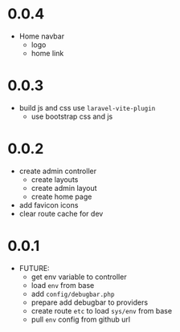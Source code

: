 # 0.0.4

- Home navbar
  - logo
  - home link

# 0.0.3

- build js and css use `laravel-vite-plugin`
  - use bootstrap css and js

# 0.0.2

- create admin controller
  - create layouts
  - create admin layout
  - create home page
- add favicon icons
- clear route cache for dev

# 0.0.1

- FUTURE:
  - get env variable to controller
  - load `env` from base
  - add `config/debugbar.php`
  - prepare add debugbar to providers
  - create route `etc` to load `sys/env` from base
  - pull `env` config from github url

